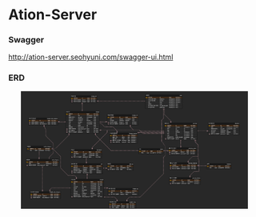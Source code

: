 # Ation-Server

### Swagger

http://ation-server.seohyuni.com/swagger-ui.html

### ERD

<p align="center">
    <img src="images/ation-erd.png" width=90%>
</p>

